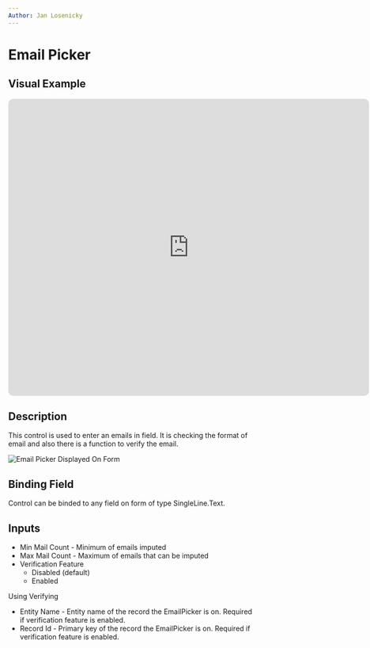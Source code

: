 ```yaml
---
Author: Jan Losenicky
---
```


# Email Picker

## Visual Example

<iframe style="border: 0px solid rgba(0, 0, 0, 1);   border-radius: 10px;" width="730" height="600" src="https://embed.figma.com/proto/CIf7LPbQa9gZTMTiH1e07g/NETWORG-Web-UI-Master?page-id=1787%3A6793&node-id=1787-6794&viewport=660%2C951%2C0.73&scaling=scale-down&content-scaling=fixed&starting-point-node-id=1787%3A6794&embed-host=share" allowfullscreen></iframe>

## Description

This control is used to enter an emails in field. It is checking the format of email and also there is a function to verify the email.

![Email Picker Displayed On Form](/.attachments/applications/Controls/emailpickerverifying.png)

## Binding Field

Control can be binded to any field on form of type SingleLine.Text.

## Inputs

- Min Mail Count - Minimum of emails imputed
- Max Mail Count - Maximum of emails that can be imputed
- Verification Feature
    - Disabled (default)
    - Enabled

Using Verifying
- Entity Name - Entity name of the record the EmailPicker is on. Required if verification feature is enabled.
- Record Id - Primary key of the record the EmailPicker is on. Required if verification feature is enabled.